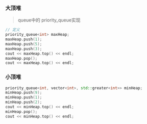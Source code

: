 ### 大顶堆
> queue中的 priority_queue实现
```C++
// 定义
priority_queue<int> maxHeap;
maxHeap.push(1);
maxHeap.push(5);
maxHeap.push(3);
cout << maxHeap.top() << endl;
maxHeap.pop();
cout << maxHeap.top() << endl;
```

### 小顶堆
```C++
priority_queue<int, vector<int>, std::greater<int>> minHeap;
minHeap.push(9);
minHeap.push(1);
minHeap.push(2);
cout << minHeap.top() << endl;
minHeap.pop();
cout << minHeap.top() << endl;
```